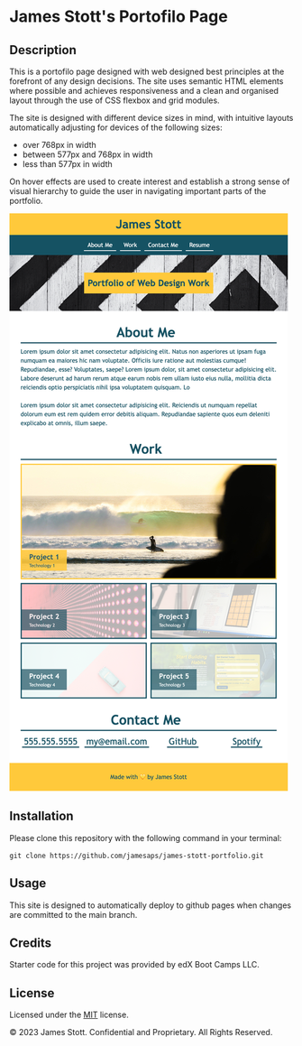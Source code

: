 # James Stott's Portofilo Page

## Description
This is a portofilo page designed with web designed best principles at the forefront of any design decisions. The site uses semantic HTML elements where possible and achieves responsiveness and a clean and organised layout through the use of CSS flexbox and grid modules.

The site is designed with different device sizes in mind, with intuitive layouts automatically adjusting for devices of the following sizes:

* over 768px in width
* between 577px and 768px in width
* less than 577px in width

On hover effects are used to create interest and establish a strong sense of visual hierarchy to guide the user in navigating important parts of the portfolio.

![Website Screenshot](./assets/images/james-stott-portfolio-screenshot.png)

## Installation

Please clone this repository with the following command in your terminal:

```
git clone https://github.com/jamesaps/james-stott-portfolio.git
```

## Usage
This site is designed to automatically deploy to github pages when changes are committed to the main branch.

## Credits
Starter code for this project was provided by edX Boot Camps LLC.

## License

Licensed under the [MIT](https://github.com/jamesaps/james-stott-portfolio/blob/main/LICENSE) license.

© 2023 James Stott. Confidential and Proprietary. All Rights Reserved.